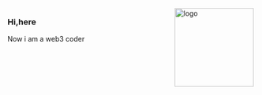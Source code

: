 <img src="https://github-readme-stats.vercel.app/api?username=no-serve-people&show_icons=true" alt="logo" height="160" align="right" style="margin: 5px; margin-bottom: 20px;" />

### Hi,here
Now i am a web3 coder



<!--
<img src="https://github-profile-trophy.vercel.app/?username=no-serve-people&theme=flat&column=7" alt="logo" height="160" align="center" style="margin: auto; margin-bottom: 20px;" />
**x-debug/x-debug** is a ✨ _special_ ✨ repository because its `README.md` (this file) appears on your GitHub profile.

Here are some ideas to get you started:

- 🔭 I’m currently working on ...
- 🌱 I’m currently learning ...
- 👯 I’m looking to collaborate on ...
- 🤔 I’m looking for help with ...
- 💬 Ask me about ...
- 📫 How to reach me: ...
- 😄 Pronouns: ...
- ⚡ Fun fact: ...
-->
